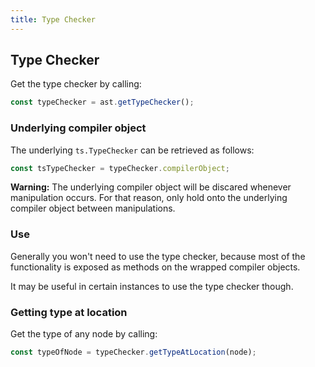 ```yaml
---
title: Type Checker
---
```


## Type Checker

Get the type checker by calling:

```typescript
const typeChecker = ast.getTypeChecker();
```

### Underlying compiler object

The underlying `ts.TypeChecker` can be retrieved as follows:

```typescript
const tsTypeChecker = typeChecker.compilerObject;
```

**Warning:** The underlying compiler object will be discared whenever manipulation occurs. For that reason, only hold onto the underlying compiler object between manipulations.

### Use

Generally you won't need to use the type checker, because most of the functionality is exposed as methods on the wrapped compiler objects.

It may be useful in certain instances to use the type checker though.

### Getting type at location

Get the type of any node by calling:

```typescript
const typeOfNode = typeChecker.getTypeAtLocation(node);
```
